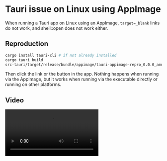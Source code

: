 # Tauri issue on Linux using AppImage

When running a Tauri app on Linux using an AppImage, `target=_blank` links do not work, and shell::open does not work either.

## Reproduction

```sh
cargo install tauri-cli # if not already installed
cargo tauri build
src-tauri/target/release/bundle/appimage/tauri-appimage-repro_0.0.0_amd64.AppImage
```

Then click the link or the button in the app. Nothing happens when running via the AppImage, but it works when running via the executable directly or running on other platforms.

## Video

![Screencast of issue](repro.webm)
